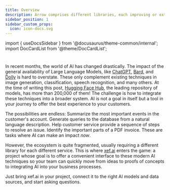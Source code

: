 ```yaml
---
title: Overview
description: Arrow comprises different libraries, each improving or extending one commonly-used library in the Kotlin ecosystem or a particular Kotlin language feature.
sidebar_position: 1
sidebar_custom_props:
  icon: icon-docs.svg
---
```


import { useDocsSidebar } from '@docusaurus/theme-common/internal';
import DocCardList from '@theme/DocCardList';

# <decorated-text icon={frontMatter.sidebar_custom_props.icon} title={frontMatter.title} />

In recent months, the world of AI has changed drastically. The impact of the
general availability of Large Language Models, like [ChatGPT](https://chat.openai.com/), [Bard](https://bard.google.com/), and [Dolly](https://www.databricks.com/product/machine-learning/large-language-models)
is hard to overstate. These only complement existing techniques in
image generation, classification, speech recognition, and many others. At the
time of writing this post, [Hugging Face Hub](https://huggingface.co/models), the leading repository of models, has more than 200,000 of them! The challenge is how to 
integrate these techniques into a broader system. AI is not a goal in itself but
a tool in your journey to offer the best experience to your customers.

The possibilities are endless: Summarize the most important events in the
customer's account. Generate queries to the database from a natural language
description. Help customer service provide a sequence of steps to resolve an
issue. Identify the important parts of a PDF invoice. These are tasks where AI
can make an impact *now*.

However, the ecosystem is quite fragmented, usually requiring a different library for
each different service. This is where [xef.ai](https://xef.ai) enters the game:
a project whose goal is to offer a convenient interface to these modern AI
techniques so your team can quickly move from ideas to proofs of concepts to 
integrating AI into your business processes.

Just bring xef.ai in your project, connect it to the right AI models and data sources, and start asking questions. 
